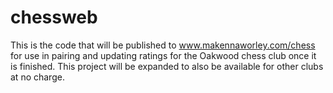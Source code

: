 # chessweb
 
This is the code that will be published to www.makennaworley.com/chess for use in pairing and updating ratings for the Oakwood chess club once it is finished. This project will be expanded to also be available for other clubs at no charge.